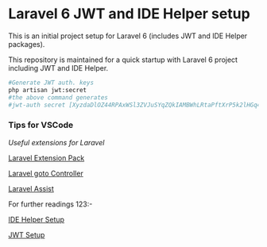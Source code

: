 # Laravel 6 JWT and IDE Helper setup

This is an initial project setup for Laravel 6 (includes JWT and IDE Helper packages). 

This repository is maintained for a quick startup with Laravel 6 project including JWT and IDE Helper.

```bash
#Generate JWT auth. keys
php artisan jwt:secret
#the above command generates
#jwt-auth secret [XyzdaDlOZ44RPAxWSl3ZVJuSYqZQkIAMBWhLRtaPftXrP5k2lHGq4QeiG11Q92S] set successfully.
```


### Tips for VSCode

_*Useful extensions for Laravel*_

[Laravel Extension Pack](https://marketplace.visualstudio.com/items?itemName=onecentlin.laravel-extension-pack)

[Laravel goto Controller](https://marketplace.visualstudio.com/items?itemName=stef-k.laravel-goto-controller)

[Laravel Assist](https://marketplace.visualstudio.com/items?itemName=tiansin.vscode-laravel-assist)


For further readings 123:-


[IDE Helper Setup](./README/IDE-HELPER.md)

[JWT Setup](./README/JWT.md)




